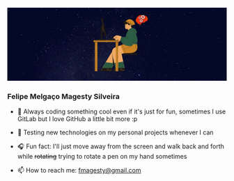 <p align="center">
  <img src="https://github.com/fmagesty/fmagesty/blob/main/banner.png">
</p>

### Felipe Melgaço Magesty Silveira

<!--
## :rocket: [Portfolio](https://fmagesty.github.io/fmagesty/) :rocket:
-->

- 🌱 Always coding something cool even if it's just for fun, sometimes I use GitLab but I love GitHub a little bit more :p

- :rocket: Testing new technologies on my personal projects whenever I can

- :headphones: Fun fact: I'll just move away from the screen and walk back and forth while ~~rotating~~ trying to rotate a pen on my hand sometimes

- 📫  How to reach me: fmagesty@gmail.com
